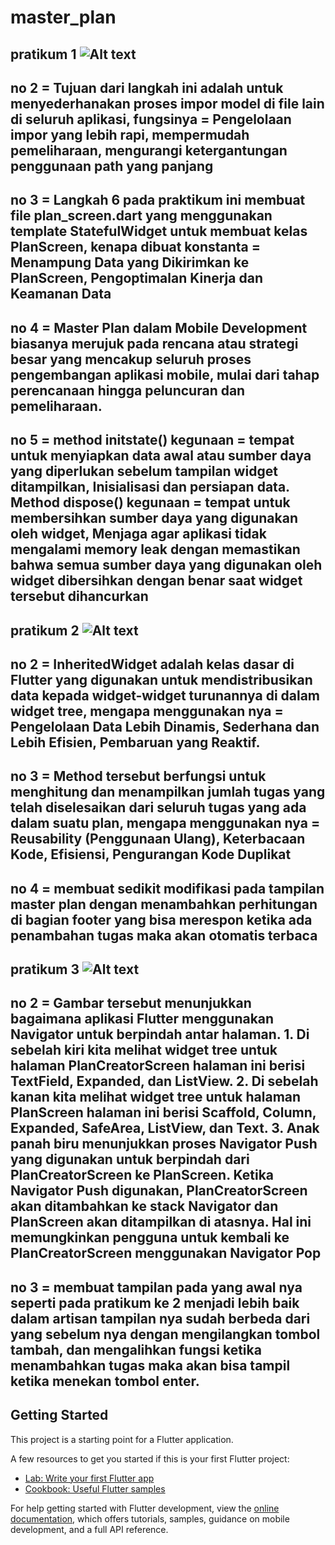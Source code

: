 # master_plan

## pratikum 1 ![Alt text](<Screenshot 2024-11-11 023959.png>)
## no 2 = Tujuan dari langkah ini adalah untuk menyederhanakan proses impor model di file lain di seluruh aplikasi, fungsinya = Pengelolaan impor yang lebih rapi, mempermudah pemeliharaan, mengurangi ketergantungan penggunaan path yang panjang 
## no 3 =  Langkah 6 pada praktikum ini membuat file plan_screen.dart yang menggunakan template StatefulWidget untuk membuat kelas PlanScreen, kenapa dibuat konstanta = Menampung Data yang Dikirimkan ke PlanScreen, Pengoptimalan Kinerja dan Keamanan Data
## no 4 = Master Plan dalam Mobile Development biasanya merujuk pada rencana atau strategi besar yang mencakup seluruh proses pengembangan aplikasi mobile, mulai dari tahap perencanaan hingga peluncuran dan pemeliharaan.
## no 5 = method initstate() kegunaan = tempat untuk menyiapkan data awal atau sumber daya yang diperlukan sebelum tampilan widget ditampilkan, Inisialisasi dan persiapan data. Method dispose() kegunaan = tempat untuk membersihkan sumber daya yang digunakan oleh widget, Menjaga agar aplikasi tidak mengalami memory leak dengan memastikan bahwa semua sumber daya yang digunakan oleh widget dibersihkan dengan benar saat widget tersebut dihancurkan

## pratikum 2 ![Alt text](<Screenshot 2024-11-11 030228.png>)
## no 2 = InheritedWidget adalah kelas dasar di Flutter yang digunakan untuk mendistribusikan data kepada widget-widget turunannya di dalam widget tree, mengapa menggunakan nya = Pengelolaan Data Lebih Dinamis, Sederhana dan Lebih Efisien, Pembaruan yang Reaktif.
## no 3 = Method tersebut berfungsi untuk menghitung dan menampilkan jumlah tugas yang telah diselesaikan dari seluruh tugas yang ada dalam suatu plan, mengapa menggunakan nya = Reusability (Penggunaan Ulang), Keterbacaan Kode, Efisiensi, Pengurangan Kode Duplikat
## no 4 =  membuat sedikit modifikasi pada tampilan master plan dengan menambahkan perhitungan di bagian footer yang bisa merespon ketika ada penambahan tugas maka akan otomatis terbaca

## pratikum 3 ![Alt text](<Screenshot 2024-11-11 034900.png>)
## no 2 = Gambar tersebut menunjukkan bagaimana aplikasi Flutter menggunakan Navigator untuk berpindah antar halaman. 1. Di sebelah kiri kita melihat widget tree untuk halaman PlanCreatorScreen halaman ini berisi TextField, Expanded, dan ListView. 2. Di sebelah kanan kita melihat widget tree untuk halaman PlanScreen halaman ini berisi Scaffold, Column, Expanded, SafeArea, ListView, dan Text. 3. Anak panah biru menunjukkan proses Navigator Push yang digunakan untuk berpindah dari PlanCreatorScreen ke PlanScreen. Ketika Navigator Push digunakan, PlanCreatorScreen akan ditambahkan ke stack Navigator dan PlanScreen akan ditampilkan di atasnya. Hal ini memungkinkan pengguna untuk kembali ke PlanCreatorScreen menggunakan Navigator Pop
## no 3 = membuat tampilan pada yang awal nya seperti pada pratikum ke 2 menjadi lebih baik dalam artisan tampilan nya sudah berbeda dari yang sebelum nya dengan mengilangkan tombol tambah, dan mengalihkan fungsi ketika menambahkan tugas maka akan bisa tampil ketika menekan tombol enter.

## Getting Started

This project is a starting point for a Flutter application.

A few resources to get you started if this is your first Flutter project:

- [Lab: Write your first Flutter app](https://docs.flutter.dev/get-started/codelab)
- [Cookbook: Useful Flutter samples](https://docs.flutter.dev/cookbook)

For help getting started with Flutter development, view the
[online documentation](https://docs.flutter.dev/), which offers tutorials,
samples, guidance on mobile development, and a full API reference.
